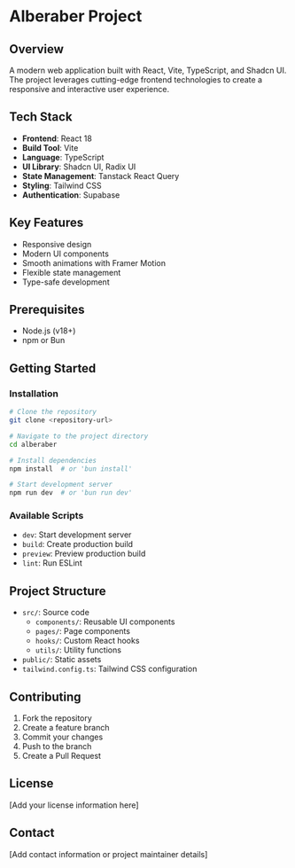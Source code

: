 # Alberaber Project

## Overview
A modern web application built with React, Vite, TypeScript, and Shadcn UI. The project leverages cutting-edge frontend technologies to create a responsive and interactive user experience.

## Tech Stack
- **Frontend**: React 18
- **Build Tool**: Vite
- **Language**: TypeScript
- **UI Library**: Shadcn UI, Radix UI
- **State Management**: Tanstack React Query
- **Styling**: Tailwind CSS
- **Authentication**: Supabase

## Key Features
- Responsive design
- Modern UI components
- Smooth animations with Framer Motion
- Flexible state management
- Type-safe development

## Prerequisites
- Node.js (v18+)
- npm or Bun

## Getting Started

### Installation
```bash
# Clone the repository
git clone <repository-url>

# Navigate to the project directory
cd alberaber

# Install dependencies
npm install  # or 'bun install'

# Start development server
npm run dev  # or 'bun run dev'
```

### Available Scripts
- `dev`: Start development server
- `build`: Create production build
- `preview`: Preview production build
- `lint`: Run ESLint

## Project Structure
- `src/`: Source code
  - `components/`: Reusable UI components
  - `pages/`: Page components
  - `hooks/`: Custom React hooks
  - `utils/`: Utility functions
- `public/`: Static assets
- `tailwind.config.ts`: Tailwind CSS configuration

## Contributing
1. Fork the repository
2. Create a feature branch
3. Commit your changes
4. Push to the branch
5. Create a Pull Request

## License
[Add your license information here]

## Contact
[Add contact information or project maintainer details]
